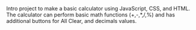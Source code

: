 Intro project to make a basic calculator using JavaScript, CSS, and HTML. The calculator can perform basic math functions (+,-,*,/,%) and has additional buttons for All Clear, and decimals values.